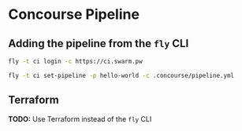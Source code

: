 # Concourse Pipeline

## Adding the pipeline from the `fly` CLI

```sh
fly -t ci login -c https://ci.swarm.pw
```

```sh
fly -t ci set-pipeline -p hello-world -c .concourse/pipeline.yml
```

## Terraform

**TODO:** Use Terraform instead of the `fly` CLI
